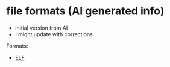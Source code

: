 # file formats (AI generated info)
* initial version from AI
* I might update with corrections

Formats:
* [ELF](elf/readme.md)
